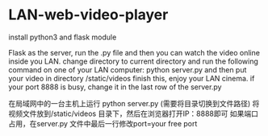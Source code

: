 # LAN-web-video-player

install python3 and flask module

Flask as the server, run the .py file and then you can watch the video online inside you LAN.
change directory to current directory and run the following command on one of your LAN computer:
python server.py
and then put your video in directory /static/videos 
finish this, enjoy your LAN cinema.
if your port 8888 is busy, change it in the last row of the server.py

在局域网中的一台主机上运行 python server.py (需要将目录切换到文件路径)
将视频文件放到/static/videos 目录下，然后在浏览器打开IP：8888即可
如果端口占用，在server.py 文件中最后一行修改port=your free port
